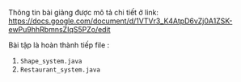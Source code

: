 Thông tin bài giảng được mô tả chi tiết ở link:
https://docs.google.com/document/d/1VTVr3_K4AtpD6vZj0A1ZSK-ewPu9hhRbmnsZIqS5PZo/edit

Bài tập là hoàn thành tiếp file : 
1. `Shape_system.java` 
2. `Restaurant_system.java`